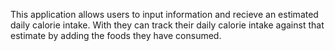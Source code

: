 This application allows users to input information and recieve an estimated daily calorie intake. With they can track their daily calorie intake against that estimate by adding the foods they have consumed.
